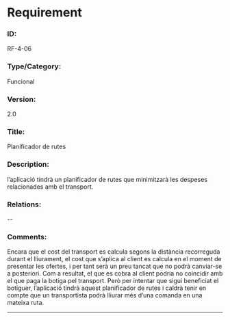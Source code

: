 # Requirement

### ID:
RF-4-06

### Type/Category:
Funcional

### Version:
2.0

### Title:
Planificador de rutes

### Description:
l’aplicació tindrà un planificador de rutes que minimitzarà les despeses relacionades amb el transport.

### Relations:
--

### Comments:
Encara que el cost del transport es calcula segons la distància recorreguda durant el lliurament, el cost que s’aplica al client es calcula en el moment de presentar les ofertes, i per tant serà un preu tancat que no podrà canviar-se a posteriori. Com a resultat, el que es cobra al client podria no coincidir amb el que paga la botiga pel transport. Però per intentar que sigui beneficiat el botiguer, l’aplicació tindrà aquest planificador de rutes i caldrà tenir en compte que un transportista podrà lliurar més d’una comanda en una mateixa ruta.

---